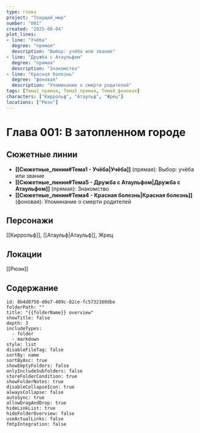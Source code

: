 ```yaml
---
type: глава
project: "Тонущий_мир"
number: "001"
created: "2025-08-04"
plot_lines: 
- line: "Учёба"
  degree: "прямая"
  description: "Выбор: учёба или звание"
- line: "Дружба с Атаульфом"
  degree: "прямая"
  description: "Знакомство"
- line: "Красная болезнь"
  degree: "фоновая"
  description: "Упоминание о смерти родителей"
tags: [Тема1_прямая, Тема5_прямая, Тема4_фоновая]
characters: ["Киррольф", "Атаульф", "Жрец"]
locations: ["Рюэн"]
---
```


# Глава 001: В затопленном городе

## Сюжетные линии
- **[[Сюжетные_линии#Тема1 - Учёба|Учёба]]** (прямая): Выбор: учёба или звание
- **[[Сюжетные_линии#Тема5 - Дружба с Атаульфом|Дружба с Атаульфом]]** (прямая): Знакомство
- **[[Сюжетные_линии#Тема4 - Красная болезнь|Красная болезнь]]** (фоновая): Упоминание о смерти родителей

## Персонажи
[[Киррольф]], [[Атаульф|Атаульф]], Жрец

## Локации
[[Рюэн]]

## Содержание
```folder-overview
id: 8b4d0758-d0e7-409c-82ce-fc5732160dbe
folderPath: ""
title: "{{folderName}} overview"
showTitle: false
depth: 3
includeTypes:
  - folder
  - markdown
style: list
disableFileTag: false
sortBy: name
sortByAsc: true
showEmptyFolders: false
onlyIncludeSubfolders: false
storeFolderCondition: true
showFolderNotes: true
disableCollapseIcon: true
alwaysCollapse: false
autoSync: true
allowDragAndDrop: true
hideLinkList: true
hideFolderOverview: false
useActualLinks: false
fmtpIntegration: false
```




